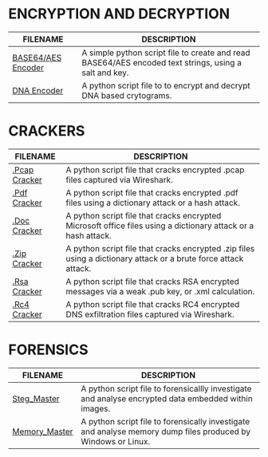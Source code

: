 # ENCRYPTION AND DECRYPTION

| FILENAME                       | DESCRIPTION |
|--------------------------------|-------------|
| [BASE64/AES Encoder](https://github.com/BroadbentT/BASE64-AES) | A simple python script file to create and read BASE64/AES encoded text strings, using a salt and key.   |
| [DNA Encoder](https://github.com/BroadbentT/DNA-CRYPTOGRAM) | A python script file to to encrypt and decrypt DNA based crytograms. |


# CRACKERS

| FILENAME                       | DESCRIPTION |
|--------------------------------|-------------|
| [.Pcap Cracker](https://github.com/BroadbentT/PCAP-CRACKER) | A python script file that cracks encrypted .pcap files captured via Wireshark.|
| [.Pdf Cracker](https://github.com/BroadbentT/PDF-CRACKER) | A python script file that cracks encrypted .pdf files using a dictionary attack or a hash attack. |
| [.Doc Cracker](https://github.com/BroadbentT/OFFICE-CRACKER) |A python script file that cracks encrypted Microsoft office files using a dictionary attack or a hash attack.|
| [.Zip Cracker](https://github.com/BroadbentT/ZIP-CRACKER) |A python script file that cracks encrypted .zip files using a dictionary attack or a brute force attack attack.|
| [.Rsa Cracker       ](https://github.com/BroadbentT/RSA-CRACKER) |A python script file that cracks RSA encrypted messages via a weak .pub key, or .xml calculation.|
| [.Rc4 Cracker](https://github.com/BroadbentT/RS4-CRACKER) | A python script file that cracks RC4 encrypted DNS exfiltration files captured via Wireshark.|

# FORENSICS

| FILENAME                       | DESCRIPTION |
|--------------------------------|-------------|
| [Steg_Master](https://github.com/BroadbentT/STEG-MASTER) |A python script file to forensicallly investigate and analyse encrypted data embedded within images. |
|[Memory_Master](https://github.com/BroadbentT/Memory-Manager) | A python script file to forensically investigate and analyse memory dump files produced by Windows or Linux. |

